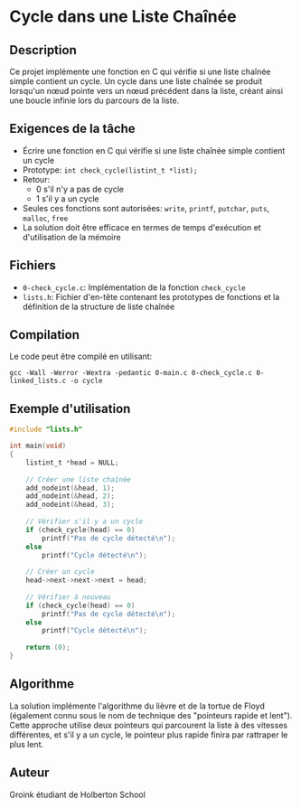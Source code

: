 # Cycle dans une Liste Chaînée

## Description
Ce projet implémente une fonction en C qui vérifie si une liste chaînée simple contient un cycle. Un cycle dans une liste chaînée se produit lorsqu'un nœud pointe vers un nœud précédent dans la liste, créant ainsi une boucle infinie lors du parcours de la liste.

## Exigences de la tâche
- Écrire une fonction en C qui vérifie si une liste chaînée simple contient un cycle
- Prototype: `int check_cycle(listint_t *list);`
- Retour:
  - 0 s'il n'y a pas de cycle
  - 1 s'il y a un cycle
- Seules ces fonctions sont autorisées: `write`, `printf`, `putchar`, `puts`, `malloc`, `free`
- La solution doit être efficace en termes de temps d'exécution et d'utilisation de la mémoire

## Fichiers
- `0-check_cycle.c`: Implémentation de la fonction `check_cycle`
- `lists.h`: Fichier d'en-tête contenant les prototypes de fonctions et la définition de la structure de liste chaînée

## Compilation
Le code peut être compilé en utilisant:
```
gcc -Wall -Werror -Wextra -pedantic 0-main.c 0-check_cycle.c 0-linked_lists.c -o cycle
```

## Exemple d'utilisation
```c
#include "lists.h"

int main(void)
{
    listint_t *head = NULL;
    
    // Créer une liste chaînée
    add_nodeint(&head, 1);
    add_nodeint(&head, 2);
    add_nodeint(&head, 3);
    
    // Vérifier s'il y a un cycle
    if (check_cycle(head) == 0)
        printf("Pas de cycle détecté\n");
    else
        printf("Cycle détecté\n");
        
    // Créer un cycle
    head->next->next->next = head;
    
    // Vérifier à nouveau
    if (check_cycle(head) == 0)
        printf("Pas de cycle détecté\n");
    else
        printf("Cycle détecté\n");
    
    return (0);
}
```

## Algorithme
La solution implémente l'algorithme du lièvre et de la tortue de Floyd (également connu sous le nom de technique des "pointeurs rapide et lent"). Cette approche utilise deux pointeurs qui parcourent la liste à des vitesses différentes, et s'il y a un cycle, le pointeur plus rapide finira par rattraper le plus lent.

## Auteur
Groink étudiant de Holberton School